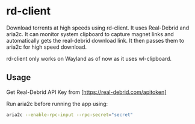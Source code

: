 # rd-client

Download torrents at high speeds using rd-client. It uses Real-Debrid and aria2c. It can monitor system clipboard to capture magnet links and automatically 
gets the real-debrid download link. It then passes them to aria2c for high speed download.

rd-client only works on Wayland as of now as it uses wl-clipboard.

## Usage

Get Real-Debrid API Key from [https://real-debrid.com/apitoken]

Run aria2c before running the app using: 
``` bash
aria2c --enable-rpc-input --rpc-secret="secret"
```

